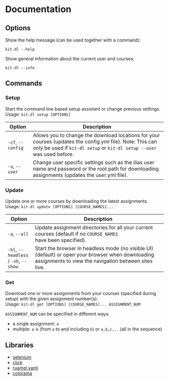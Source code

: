 # Documentation

## Options

Show the help message (can be used together with a command):
```
kit-dl --help
```
Show general information about the current user and courses:
```
kit-dl --info
```

## Commands

### Setup
Start the command line based setup assistant or change previous settings.  
Usage: `kit-dl setup [OPTIONS]`  

| Option           |  Description                                                                                                                                                                             
|------------------|--------------------------------------------------------------------------------------------------------------|
| `-cf`, `--config` | Allows you to change the download locations for your courses (updates the config.yml file). Note: This can only be used if `kit-dl setup` or `kit-dl setup --user` was used before.                                                              |
| `-u`, `--user`    | Change user specific settings such as the ilias user name and password or the root path for downloading                                                                                                                     assignments (updates the user.yml file).                                                                                       |

### Update
Update one or more courses by downloading the latest assignments.  
Usage: `kit-dl update [OPTIONS] [COURSE_NAMES]...`

| Option           |  Description                                                                                                                                                                             
|------------------|--------------------------------------------------------------------------------------------------------------|
| `-a`, `--all`       | Update assignment directories for all your current courses (default if no `COURSE_NAMES                                                                                                                                                                                                                                                                                                                                                                                                                                                                                                                                                                                                                                                                                                                                                                                                                                                                                                                                                             ` have been specified).                                             |
| `-hl`, `--headless` /  `-sh`, `--show` | Start the browser in headless mode (no visible UI) (default) or open your browser when downloading assignments to view the navigation between sites live.                                                                |

### Get
Download one or more assignments from your courses (specified during setup) with the given assignment number(s).  
Usage: `kit-dl get [OPTIONS] [COURSE_NAMES]... ASSIGNMENT_NUM`

`ASSIGNMENT_NUM` can be specified in different ways:  
* a single assignment: `a`
* multiple: `a-b` (from `a` to and including `b`) or `a,b,c,..` (all in the sequence)



## Libraries
- [selenium](https://github.com/SeleniumHQ/selenium)
- [click](https://github.com/pallets/click)
- [ruamel.yaml](https://bitbucket.org/ruamel/yaml)
- [colorama](https://github.com/tartley/colorama)
